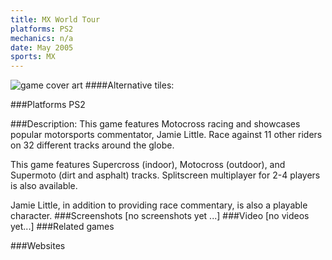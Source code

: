 ```yaml
---
title: MX World Tour
platforms: PS2
mechanics: n/a
date: May 2005
sports: MX
---
```

![game cover art](//images.igdb.com/igdb/image/upload/t_cover_big/uyldpqgfrm3aggwtqzit.jpg "Logo Title Text 1")
####Alternative tiles:

###Platforms
PS2

###Description:
This game features Motocross racing and showcases popular motorsports commentator, Jamie Little. Race against 11 other riders on 32 different tracks around the globe. 
 
This game features Supercross (indoor), Motocross (outdoor), and Supermoto (dirt and asphalt) tracks. Splitscreen multiplayer for 2-4 players is also available. 
 
Jamie Little, in addition to providing race commentary, is also a playable character.
###Screenshots
[no screenshots yet ...]
###Video
[no videos yet...]
###Related games

###Websites

